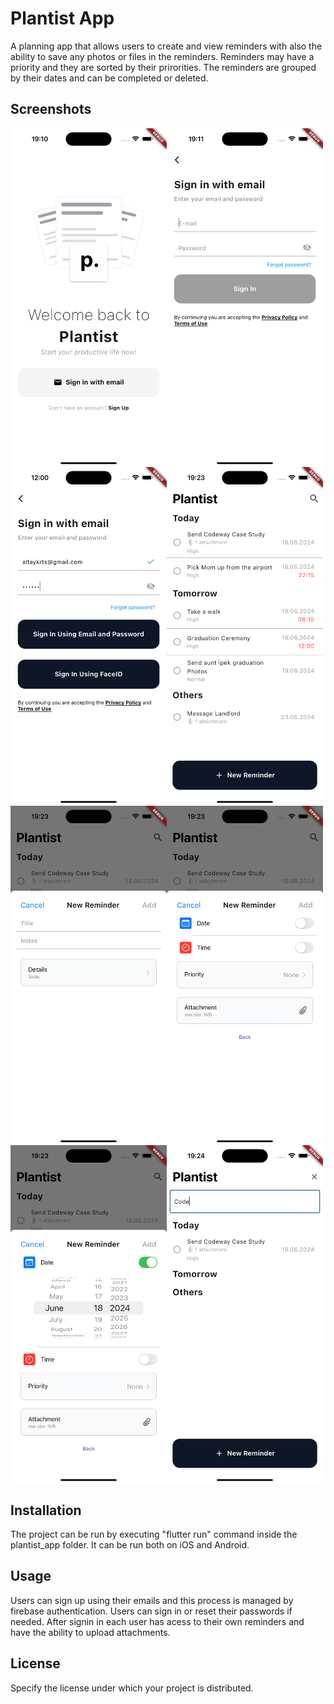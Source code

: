 # Plantist App

A planning app that allows users to create and view reminders with also the ability to save any photos or files in the reminders. Reminders may have a priority and they are sorted by their prirorities. The reminders are grouped by their dates and can be completed or deleted.

## Screenshots

<div style="display: flex; flex-wrap: wrap;">
    <img src="screenshots/Simulator%20Screenshot%20-%20iPhone%2015%20Pro%20Max%20-%202024-06-18%20at%2019.10.20.png" alt="Screenshot 1" width="250">
    <img src="screenshots/Simulator%20Screenshot%20-%20iPhone%2015%20Pro%20Max%20-%202024-06-18%20at%2019.11.17.png" alt="Screenshot 2" width="250">
    <img src="screenshots/Simulator%20Screenshot%20-%20iPhone%2015%20Pro%20Max%20-%202024-06-27%20at%2012.00.54.png" alt="Screenshot 3" width="250">
    <img src="screenshots/Simulator%20Screenshot%20-%20iPhone%2015%20Pro%20Max%20-%202024-06-18%20at%2019.23.24.png" alt="Screenshot 4" width="250">
    <img src="screenshots/Simulator%20Screenshot%20-%20iPhone%2015%20Pro%20Max%20-%202024-06-18%20at%2019.23.32.png" alt="Screenshot 5" width="250">
    <img src="screenshots/Simulator%20Screenshot%20-%20iPhone%2015%20Pro%20Max%20-%202024-06-18%20at%2019.23.39.png" alt="Screenshot 6" width="250">
    <img src="screenshots/Simulator%20Screenshot%20-%20iPhone%2015%20Pro%20Max%20-%202024-06-18%20at%2019.23.45.png" alt="Screenshot 7" width="250">
    <img src="screenshots/Simulator%20Screenshot%20-%20iPhone%2015%20Pro%20Max%20-%202024-06-18%20at%2019.24.07.png" alt="Screenshot 8" width="250">
</div>

## Installation

The project can be run by executing "flutter run" command inside the plantist_app folder. It can be run both on iOS and Android.

## Usage

Users can sign up using their emails and this process is managed by firebase authentication. Users can sign in or reset their passwords if needed. After signin in each user has acess to their own reminders and have the ability to upload attachments.

## License

Specify the license under which your project is distributed.
